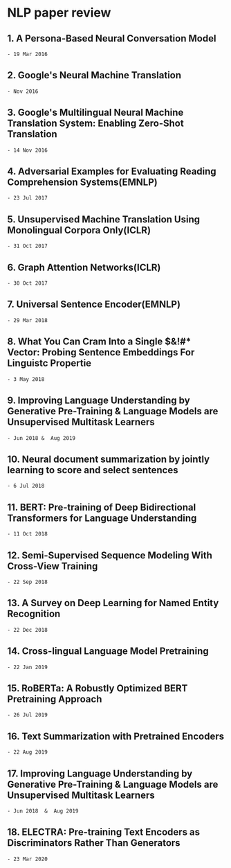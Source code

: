 # NLP paper review 

## 1. A Persona-Based Neural Conversation Model
    - 19 Mar 2016 

## 2. Google's Neural Machine Translation 
    - Nov 2016


## 3. Google's Multilingual Neural Machine Translation System: Enabling Zero-Shot Translation
    - 14 Nov 2016

## 4. Adversarial Examples for Evaluating Reading Comprehension Systems(EMNLP)
    - 23 Jul 2017

## 5. Unsupervised Machine Translation Using Monolingual Corpora Only(ICLR)
    - 31 Oct 2017

## 6. Graph Attention Networks(ICLR)
    - 30 Oct 2017

## 7. Universal Sentence Encoder(EMNLP)
    - 29 Mar 2018

## 8. What You Can Cram Into a Single $&!#* Vector: Probing Sentence Embeddings For Linguistc Propertie
    - 3 May 2018

## 9. Improving Language Understanding by Generative Pre-Training & Language Models are Unsupervised Multitask Learners
    - Jun 2018 &  Aug 2019

## 10. Neural document summarization by jointly learning to score and select sentences
    - 6 Jul 2018

## 11. BERT: Pre-training of Deep Bidirectional Transformers for Language Understanding
    - 11 Oct 2018

## 12. Semi-Supervised Sequence Modeling With Cross-View Training
    - 22 Sep 2018

## 13. A Survey on Deep Learning for Named Entity Recognition
    - 22 Dec 2018

## 14. Cross-lingual Language Model Pretraining
    - 22 Jan 2019

## 15. RoBERTa: A Robustly Optimized BERT Pretraining Approach
    - 26 Jul 2019

## 16. Text Summarization with Pretrained Encoders
    - 22 Aug 2019

## 17. Improving Language Understanding by Generative Pre-Training & Language Models are Unsupervised Multitask Learners
    - Jun 2018  &  Aug 2019

## 18. ELECTRA: Pre-training Text Encoders as Discriminators Rather Than Generators
    - 23 Mar 2020
